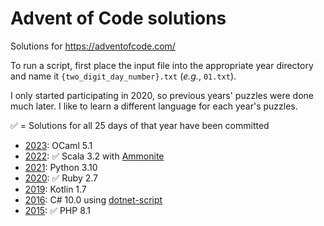 # Advent of Code solutions

Solutions for https://adventofcode.com/

To run a script, first place the input file into the appropriate year directory and name it `{two_digit_day_number}.txt` (_e.g._, `01.txt`).

I only started participating in 2020, so previous years' puzzles were done much later. I like to learn a different language for each year's puzzles.

✅ = Solutions for all 25 days of that year have been committed

* [2023](https://adventofcode.com/2023): OCaml 5.1
* [2022](https://adventofcode.com/2022): ✅ Scala 3.2 with [Ammonite](https://ammonite.io)
* [2021](https://adventofcode.com/2021): Python 3.10
* [2020](https://adventofcode.com/2020): ✅ Ruby 2.7
* [2019](https://adventofcode.com/2019): Kotlin 1.7
* [2016](https://adventofcode.com/2016): C# 10.0 using [dotnet-script](https://github.com/filipw/dotnet-script)
* [2015](https://adventofcode.com/2015): ✅ PHP 8.1
